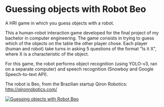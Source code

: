 # Guessing objects with Robot Beo
A HRI game in which you guess objects with a robot.

This a human-robot interaction game developed for the final project of my bachelor in computer engineering. The game consists in trying to guess which of the objects on the table the other player chose. Each player (human and robot) take turns in asking 5 questions of the format "Is it X", where X is a characteristic of the object.

For this game, the robot performs object recognition (using YOLO-v3, ran on a separate computer) and speech recognition (Snowboy and Google Speech-to-text API).

The robot is Beo, from the Brazilian startup Qiron Robotics: http://qironrobotics.com/

[![Guessing objects with Robot Beo](http://img.youtube.com/vi/KaqOM8tmtE4/0.jpg)](https://www.youtube.com/watch?v=KaqOM8tmtE4 "Guessing objects with Robot Beo")
